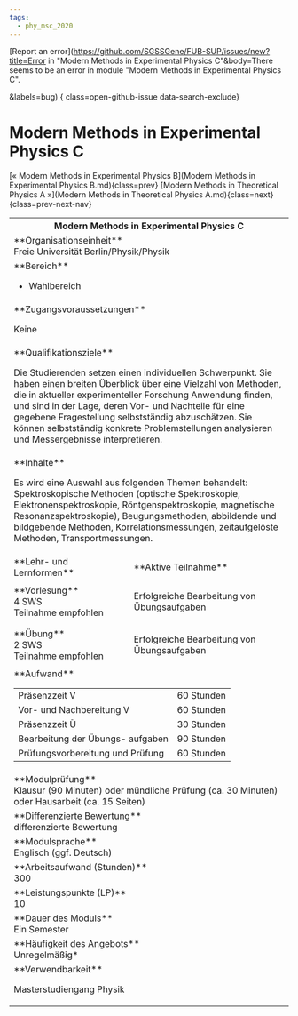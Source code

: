 ```yaml
---
tags:
  - phy_msc_2020
---
```

[Report an error](https://github.com/SGSSGene/FUB-SUP/issues/new?title=Error in "Modern Methods in Experimental Physics C"&body=There seems to be an error in module "Modern Methods in Experimental Physics C".

<Describe here a slightly more detailed description of what is wrong>&labels=bug)
{ class=open-github-issue data-search-exclude}

# Modern Methods in Experimental Physics C

[« Modern Methods in Experimental Physics B](Modern Methods in Experimental Physics B.md){class=prev}
[Modern Methods in Theoretical Physics A »](Modern Methods in Theoretical Physics A.md){class=next}
{class=prev-next-nav}

<table markdown id="moduledesc">
<tr markdown class="moduledesc_head"><th colspan="2">Modern Methods in Experimental Physics C </th></tr>
<tr markdown><td colspan="2">**Organisationseinheit**   <br>Freie Universität Berlin/Physik/Physik</td></tr>

<tr markdown><td colspan="2">**Bereich**<br>


- Wahlbereich

</td></tr>

<tr markdown><td colspan="2">**Zugangsvoraussetzungen** <br>

Keine


</td></tr>
<tr markdown><td colspan="2">**Qualifikationsziele**    <br>

Die Studierenden setzen einen individuellen Schwerpunkt. Sie haben einen
breiten Überblick über eine Vielzahl von Methoden, die in aktueller
experimenteller Forschung Anwendung finden, und sind in der Lage, deren Vor-
und Nachteile für eine gegebene Fragestellung selbstständig abzuschätzen.
Sie können selbstständig konkrete Problemstellungen analysieren und
Messergebnisse interpretieren.


</td></tr>
<tr markdown><td colspan="2">**Inhalte**                <br>

Es wird eine Auswahl aus folgenden Themen behandelt: Spektroskopische
Methoden (optische Spektroskopie, Elektronenspektroskopie,
Röntgenspektroskopie, magnetische Resonanzspektroskopie), Beugungsmethoden,
abbildende und bildgebende Methoden, Korrelationsmessungen, zeitaufgelöste
Methoden, Transportmessungen.


</td></tr>

<tr markdown><td>**Lehr- und Lernformen**</td><td>**Aktive Teilnahme**</td></tr>
<tr markdown><td> **Vorlesung** <br>4 SWS <br> Teilnahme empfohlen</td><td>

Erfolgreiche Bearbeitung von Übungsaufgaben
</td></tr>
<tr markdown><td> **Übung** <br>2 SWS <br> Teilnahme empfohlen</td><td>

Erfolgreiche Bearbeitung von Übungsaufgaben
</td></tr>
<tr markdown><td colspan="2">**Aufwand**                <br>
<table class="aufwand_table">
<tr><td>Präsenzzeit V</td><td>60 Stunden</td></tr>
<tr><td>Vor- und Nachbereitung V</td><td>60 Stunden</td></tr>
<tr><td>Präsenzzeit Ü</td><td>30 Stunden</td></tr>
<tr><td>Bearbeitung der Übungs- aufgaben</td><td>90 Stunden</td></tr>
<tr><td>Prüfungsvorbereitung und Prüfung</td><td>60 Stunden</td></tr>
</table>

</td></tr>
<tr markdown><td colspan="2">**Modulprüfung**             <br>Klausur (90 Minuten) oder mündliche Prüfung (ca. 30 Minuten) oder Hausarbeit
(ca. 15 Seiten)


</td></tr>
<tr markdown><td colspan="2">**Differenzierte Bewertung** <br>differenzierte Bewertung

</td></tr>
<tr markdown><td colspan="2">**Modulsprache**             <br>Englisch (ggf. Deutsch)</td></tr>
<tr markdown><td colspan="2">**Arbeitsaufwand (Stunden)** <br>300</td></tr>
<tr markdown><td colspan="2">**Leistungspunkte (LP)**     <br>10</td></tr>
<tr markdown><td colspan="2">**Dauer des Moduls**         <br>Ein Semester</td></tr>
<tr markdown><td colspan="2">**Häufigkeit des Angebots**  <br>Unregelmäßig*</td></tr>
<tr markdown><td colspan="2">**Verwendbarkeit**           <br>

Masterstudiengang Physik


</td></tr>

</table>
